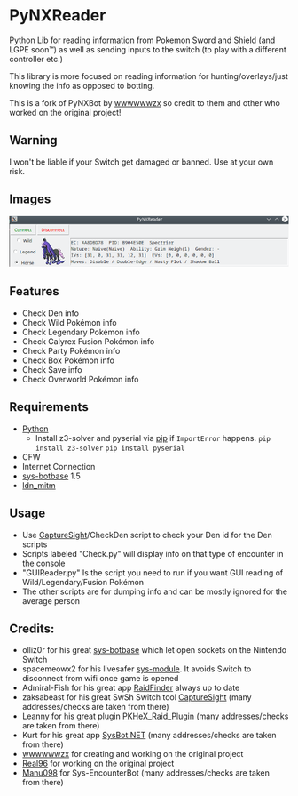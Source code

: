 # PyNXReader
 Python Lib for reading information from Pokemon Sword and Shield (and LGPE soon™) as well as sending inputs to the switch (to play with a different controller etc.)

 This library is more focused on reading information for hunting/overlays/just knowing the info as opposed to botting.

 This is a fork of PyNXBot by [wwwwwwzx](https://github.com/wwwwwwzx) so credit to them and other who worked on the original project!

## Warning
 I won't be liable if your Switch get damaged or banned. Use at your own risk.

## Images
 ![PyNXReader](./PyNXReader_Screenshot.png)

## Features
 * Check Den info
 * Check Wild Pokémon info
 * Check Legendary Pokémon info
 * Check Calyrex Fusion Pokémon info
 * Check Party Pokémon info
 * Check Box Pokémon info
 * Check Save info
 * Check Overworld Pokémon info

## Requirements
* [Python](https://www.python.org/downloads/)
	* Install z3-solver and pyserial via [pip](https://pip.pypa.io/en/stable/) if `ImportError` happens.
	   `pip install z3-solver` 
	   `pip install pyserial`
* CFW
* Internet Connection
* [sys-botbase](https://github.com/olliz0r/sys-botbase) 1.5
* [ldn_mitm](https://github.com/spacemeowx2/ldn_mitm)

## Usage
* Use [CaptureSight](https://github.com/zaksabeast/CaptureSight/)/CheckDen script to check your Den id for the Den scripts
* Scripts labeled "Check<name>.py" will display info on that type of encounter in the console
* "GUIReader.py" Is the script you need to run if you want GUI reading of Wild/Legendary/Fusion Pokémon
* The other scripts are for dumping info and can be mostly ignored for the average person

## Credits:
* olliz0r for his great [sys-botbase](https://github.com/olliz0r/sys-botbase) which let open sockets on the Nintendo Switch
* spacemeowx2 for his livesafer [sys-module](https://github.com/spacemeowx2/ldn_mitm). It avoids Switch to disconnect from wifi once game is opened
* Admiral-Fish for his great app [RaidFinder](https://github.com/Admiral-Fish/RaidFinder) always up to date
* zaksabeast for his great SwSh Switch tool [CaptureSight](https://github.com/zaksabeast/CaptureSight/) (many addresses/checks are taken from there)
* Leanny for his great plugin [PKHeX_Raid_Plugin](https://github.com/Leanny/PKHeX_Raid_Plugin/tree/master/PKHeX_Raid_Plugin) (many addresses/checks are taken from there)
* Kurt for his great app [SysBot.NET](https://github.com/kwsch/SysBot.NET) (many addresses/checks are taken from there)
* [wwwwwwzx](https://github.com/wwwwwwzx) for creating and working on the original project
* [Real96](https://github.com/Real96) for working on the original project
* [Manu098](https://github.com/Manu098vm/) for Sys-EncounterBot (many addresses/checks are taken from there)